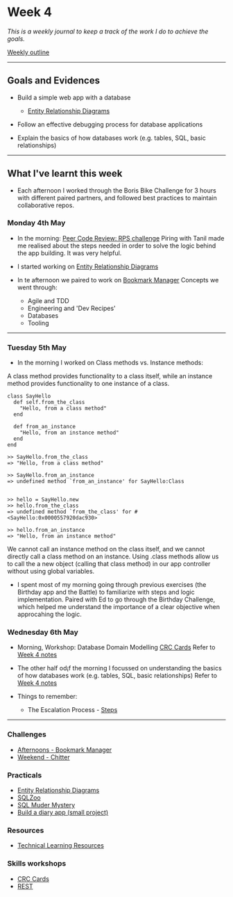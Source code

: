 # Week 4


*This is a weekly journal to keep a track of the work I do to achieve the goals.*

[Weekly outline](_https://github.com/makersacademy/course/blob/master/week_outlines.md/_)

---
## Goals and Evidences

* Build a simple web app with a database
    - [Entity Relationship Diagrams](https://github.com/makersacademy/skills-workshops/blob/master/practicals/databases/entity_relationship_diagrams.md) 

* Follow an effective debugging process for database applications

* Explain the basics of how databases work (e.g. tables, SQL, basic relationships)

---
## What I've learnt this week

* Each afternoon I worked through the Boris Bike Challenge for 3 hours with different paired partners, and followed best practices to maintain collaborative repos. 

### Monday 4th May

- In the morning: [Peer Code Review: RPS challenge](https://github.com/makersacademy/rps-challenge/blob/master/docs/review.md) Piring with Tanil made me realised about the steps needed in order to solve the logic behind the app building. It was very helpful.

- I started working on [Entity Relationship Diagrams](https://github.com/makersacademy/skills-workshops/blob/master/practicals/databases/entity_relationship_diagrams.md)

- In te afternoon we paired to work on [Bookmark Manager](https://github.com/makersacademy/course/blob/master/bookmark_manager/00_challenge_map.md)
Concepts we went through:

    - Agile and TDD
    - Engineering and 'Dev Recipes'
    - Databases
    - Tooling

---
### Tuesday 5th May

- In the morning I worked on Class methods vs. Instance methods: 

A class method provides functionality to a class itself, while an instance method provides functionality to one instance of a class.

```
class SayHello
  def self.from_the_class
    "Hello, from a class method"
  end

  def from_an_instance
    "Hello, from an instance method"
  end
end

```

```
>> SayHello.from_the_class
=> "Hello, from a class method"

>> SayHello.from_an_instance
=> undefined method `from_an_instance' for SayHello:Class


>> hello = SayHello.new
>> hello.from_the_class
=> undefined method `from_the_class' for #<SayHello:0x0000557920dac930>

>> hello.from_an_instance
=> "Hello, from an instance method"
```

We cannot call an instance method on the class itself, and we cannot directly call a class method on an instance.
Using .class methods allow us to call the a new object (calling that class method) in our app controller without using global variables. 

- I spent most of my morning going through previous exercises (the Birthday app and the Battle) to familiarize with steps and logic implementation. Paired with Ed to go through the Birthday Challenge, which helped me understand the importance of a clear objective when approcahing the logic. 

### Wednesday 6th May

- Morning, Workshop: Database Domain Modelling [CRC Cards](https://github.com/makersacademy/skills-workshops/tree/master/week-4/domain_modelling_student_directory_using_crc_cards) Refer to [Week 4 notes]()

- The other half od¡f the morning I focussed on understanding the basics of how databases work (e.g. tables, SQL, basic relationships) Refer to [Week 4 notes]()


- Things to remember: 

    - The Escalation Process - [Steps](https://github.com/makersacademy/course/blob/master/pills/escalation_process.md)

---

### Challenges

* [Afternoons - Bookmark Manager](https://github.com/makersacademy/course/blob/master/bookmark_manager/00_challenge_map.md)
* [Weekend - Chitter](https://github.com/makersacademy/chitter-challenge)

### Practicals

* [Entity Relationship Diagrams](https://github.com/makersacademy/skills-workshops/blob/master/practicals/databases/entity_relationship_diagrams.md)
* [SQLZoo](https://sqlzoo.net/)
* [SQL Muder Mystery](https://mystery.knightlab.com/)
* [Build a diary app (small project)](https://github.com/makersacademy/skills-workshops/blob/master/practicals/databases/daily_diary_app.md)

### Resources
* [Technical Learning Resources](https://airtable.com/shrGPJMHNfr7p9iAo/tblokmw6yNUO75ge6?blocks=hide)

### Skills workshops

* [CRC Cards](https://github.com/makersacademy/skills-workshops/tree/master/week-4/domain_modelling_student_directory_using_crc_cards)
* [REST](https://github.com/sjmog/rest)

